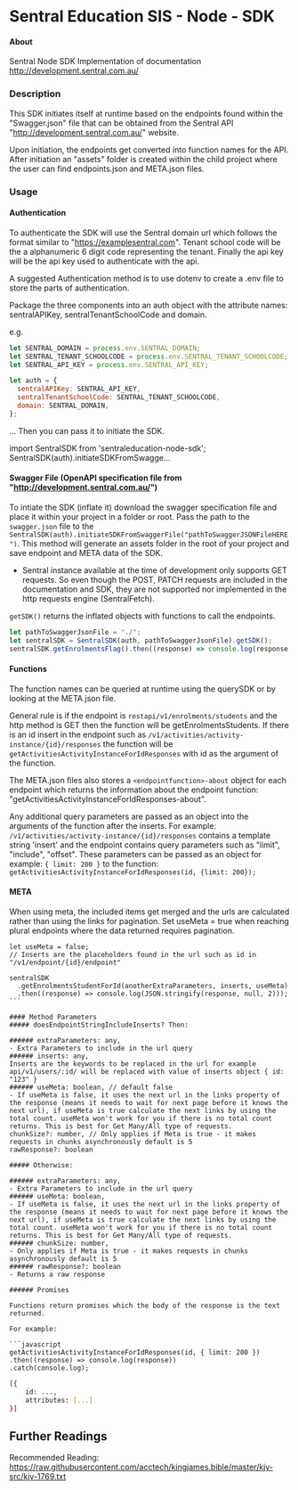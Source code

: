 # Sentral Education SIS - Node - SDK

#### About

Sentral Node SDK Implementation of documentation http://development.sentral.com.au/

### Description

This SDK initiates itself at runtime based on the endpoints found within the "Swagger.json" file that can be obtained from the Sentral API "http://development.sentral.com.au/" website.

Upon initiation, the endpoints get converted into function names for the API. After initiation an "assets" folder is created within the child project where the user can find endpoints.json and META.json files.

### Usage

#### Authentication

To authenticate the SDK will use the Sentral domain url which follows the format similar to "https://examplesentral.com".
Tenant school code will be the a alphanumeric 6 digit code representing the tenant.
Finally the api key will be the api key used to authenticate with the api.

A suggested Authentication method is to use dotenv to create a .env file to store the parts of authentication.

Package the three components into an auth object with the attribute names: sentralAPIKey, sentralTenantSchoolCode and domain.

e.g.

```javascript
let SENTRAL_DOMAIN = process.env.SENTRAL_DOMAIN;
let SENTRAL_TENANT_SCHOOLCODE = process.env.SENTRAL_TENANT_SCHOOLCODE;
let SENTRAL_API_KEY = process.env.SENTRAL_API_KEY;

let auth = {
  sentralAPIKey: SENTRAL_API_KEY,
  sentralTenantSchoolCode: SENTRAL_TENANT_SCHOOLCODE,
  domain: SENTRAL_DOMAIN,
};
```

... Then you can pass it to initiate the SDK.

import SentralSDK from 'sentraleducation-node-sdk';
SentralSDK(auth).initiateSDKFromSwagge...

#### Swagger File (OpenAPI specification file from "http://development.sentral.com.au/")

To intiate the SDK (inflate it) download the swagger specification file and place it within your project in a folder or root.
Pass the path to the `swagger.json` file to the `SentralSDK(auth).initiateSDKFromSwaggerFile("pathToSwaggerJSONFileHERE")`.
This method will generate an assets folder in the root of your project and save endpoint and META data of the SDK.

- Sentral instance available at the time of development only supports GET requests. So even though the POST, PATCH requests are included in the documentation and SDK, they are not supported nor implemented in the http requests engine (SentralFetch).

`getSDK()` returns the inflated objects with functions to call the endpoints.

```javascript
let pathToSwaggerJsonFile = "./";
let sentralSDK = SentralSDK(auth, pathToSwaggerJsonFile).getSDK();
sentralSDK.getEnrolmentsFlag().then((response) => console.log(response.length));
```

#### Functions

The function names can be queried at runtime using the querySDK or by looking at the META.json file.

General rule is if the endpoint is `restapi/v1/enrolments/students` and the http method is GET then the function will be getEnrolmentsStudents.
If there is an id insert in the endpoint such as `/v1/activities/activity-instance/{id}/responses` the function will be `getActivitiesActivityInstanceForIdResponses` with id as the argument of the function.

The META.json files also stores a `<endpointfunction>-about` object for each endpoint which returns the information about the endpoint function: "getActivitiesActivityInstanceForIdResponses-about".

Any additional query parameters are passed as an object into the arguments of the function after the inserts. For example: `/v1/activities/activity-instance/{id}/responses` contains a template string 'insert' and the endpoint contains query parameters such as "limit", "include", "offset". These parameters can be passed as an object for example: `{ limit: 200 }` to the function: `getActivitiesActivityInstanceForIdResponses(id, {limit: 200});`

#### META

When using meta, the included items get merged and the urls are calculated rather than using the links for pagination.
Set useMeta = true when reaching plural endpoints where the data returned requires pagination.

````
let useMeta = false;
// Inserts are the placeholders found in the url such as id in "/v1/endpoint/{id}/endpoint"

sentralSDK
  .getEnrolmentsStudentForId(anotherExtraParameters, inserts, useMeta)
  .then((response) => console.log(JSON.stringify(response, null, 2)));
```

#### Method Parameters
##### doesEndpointStringIncludeInserts? Then:

###### extraParameters: any,
- Extra Parameters to include in the url query
###### inserts: any,
Inserts are the keywords to be replaced in the url for example api/v1/users/:id/ will be replaced with value of inserts object { id: "123" }
###### useMeta: boolean, // default false
- If useMeta is false, it uses the next url in the links property of the response (means it needs to wait for next page before it knows the next url), if useMeta is true calculate the next links by using the total count. useMeta won't work for you if there is no total count returns. This is best for Get Many/All type of requests.
chunkSize?: number, // Only applies if Meta is true - it makes requests in chunks asynchronously default is 5
rawResponse?: boolean

##### Otherwise:

###### extraParameters: any,
- Extra Parameters to include in the url query
###### useMeta: boolean,
- If useMeta is false, it uses the next url in the links property of the response (means it needs to wait for next page before it knows the next url), if useMeta is true calculate the next links by using the total count. useMeta won't work for you if there is no total count returns. This is best for Get Many/All type of requests.
###### chunkSize: number,
- Only applies if Meta is true - it makes requests in chunks asynchronously default is 5
###### rawResponse?: boolean
- Returns a raw response

###### Promises

Functions return promises which the body of the response is the text returned.

For example:

```javascript
getActivitiesActivityInstanceForIdResponses(id, { limit: 200 })
.then((response) => console.log(response))
.catch(console.log);
````

```bash
[{
    id: ...,
    attributes: [...]
}]
```

## Further Readings

Recommended Reading:
https://raw.githubusercontent.com/acctech/kingjames.bible/master/kjv-src/kjv-1769.txt

